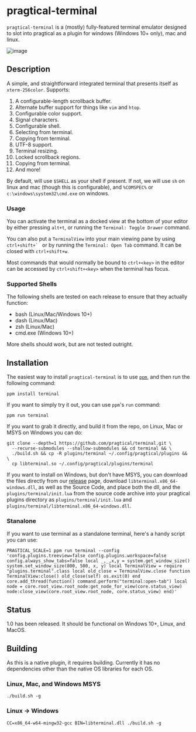 # pragtical-terminal

`pragtical-terminal` is a (mostly) fully-featured terminal emulator designed to
slot into pragtical as a plugin for windows (Windows 10+ only), mac and linux.

![image](https://github.com/adamharrison/lite-xl-terminal/assets/1034518/6b8003da-d4c1-4227-8fc9-3d2b1ae89bf2)

## Description

A simple, and straightforward integrated terminal that presents itself as
`xterm-256color`. Supports:

1. A configurable-length scrollback buffer.
2. Alternate buffer support for things like `vim` and `htop`.
3. Configurable color support.
4. Signal characters.
5. Configurable shell.
6. Selecting from terminal.
7. Copying from terminal.
8. UTF-8 support.
9. Terminal resizing.
10. Locked scrollback regions.
11. Copying from terminal.
12. And more!

By default, will use `$SHELL` as your shell if present. If not, we will use
`sh` on linux and mac (though this is configurable), and
`%COMSPEC%` or `c:\windows\system32\cmd.exe` on windows.

### Usage

You can activate the terminal as a docked view at the bottom of your editor by
either pressing `alt+t`, or running the `Terminal: Toggle Drawer` command.

You can also put a `TerminalView` into your main viewing pane by using ``ctrl+shift+` ``
or by running the `Terminal: Open Tab` command. It can be closed with `ctrl+shift+w`.

Most commands that would normally be bound to `ctrl+<key>` in the editor
can be accessed by `ctrl+shift+<key>` when the terminal has focus.

### Supported Shells

The following shells are tested on each release to ensure that they actually
function:

* bash (Linux/Mac/Windows 10+)
* dash (Linux/Mac)
* zsh (Linux/Mac)
* cmd.exe (Windows 10+)

More shells should work, but are not tested outright.

## Installation

The easiest way to install `pragtical-terminal` is to use
[`ppm`](https://github.com/pragtical/plugin-manager), and then run the
following command:

```
ppm install terminal
```

If you want to simply try it out, you can use `ppm`'s `run` command:

```
ppm run terminal
```

If you want to grab it directly, and build it from the repo, on Linux, Mac
or MSYS on Windows you can do:

```
git clone --depth=1 https://github.com/pragtical/terminal.git \
  --recurse-submodules --shallow-submodules && cd terminal && \
  ./build.sh && cp -R plugins/terminal ~/.config/pragtical/plugins && \
  cp libterminal.so ~/.config/pragtical/plugins/terminal
```

If you want to install on Windows, but don't have MSYS, you can download
the files directly from our [release](https://github.com/pragtical/terminal/releases/tag/latest)
page, download `libterminal.x86_64-windows.dll`, as well as the Source Code,
and place both the dll, and the `plugins/terminal/init.lua` from the source
code archive into your pragtical plugins directory as `plugins/terminal/init.lua`
and `plugins/terminal/libterminal.x86_64-windows.dll`.

### Stanalone

If you want to use terminal as a standalone terminal, here's a handy script you can use:

```
PRAGTICAL_SCALE=1 ppm run terminal --config 'config.plugins.treeview=false config.plugins.workspace=false config.always_show_tabs=false local _,_,x,y = system.get_window_size() system.set_window_size(800, 500, x, y) local TerminalView = require "plugins.terminal".class local old_close = TerminalView.close function TerminalView:close() old_close(self) os.exit(0) end core.add_thread(function() command.perform("terminal:open-tab") local node = core.root_view.root_node:get_node_for_view(core.status_view) node:close_view(core.root_view.root_node, core.status_view) end)'
```

## Status

1.0 has been released. It should be functional on Windows 10+, Linux, and
MacOS.

## Building

As this is a native plugin, it requires building. Currently it has no
dependencies other than the native OS libraries for each OS.

### Linux, Mac, and Windows MSYS

```
./build.sh -g
```

### Linux -> Windows

```
CC=x86_64-w64-mingw32-gcc BIN=libterminal.dll ./build.sh -g
```
